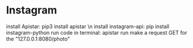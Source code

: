 # Instagram

install Apistar: pip3 install apistar \n
install instagram-api: pip install instagram-python
run code in terminal: apistar run
make a request GET for the "127.0.0.1:8080/photo"
